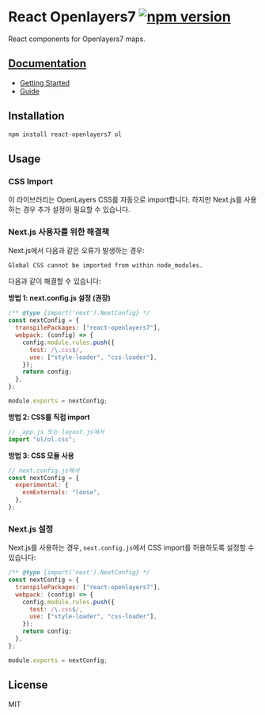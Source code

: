 # React Openlayers7 [![npm version](https://img.shields.io/npm/v/react-openlayers7.svg)](https://www.npmjs.com/package/react-openlayers7)

React components for Openlayers7 maps.

## [Documentation](https://react-openlayer-official.vercel.app/)

- [Getting Started](https://react-openlayer-official.vercel.app/docs/Getting%20started/intro)
- [Guide](https://react-openlayer-official.vercel.app/docs/category/guide)

## Installation

```bash
npm install react-openlayers7 ol
```

## Usage

### CSS Import

이 라이브러리는 OpenLayers CSS를 자동으로 import합니다. 하지만 Next.js를 사용하는 경우 추가 설정이 필요할 수 있습니다.

### Next.js 사용자를 위한 해결책

Next.js에서 다음과 같은 오류가 발생하는 경우:

```
Global CSS cannot be imported from within node_modules.
```

다음과 같이 해결할 수 있습니다:

**방법 1: next.config.js 설정 (권장)**

```javascript
/** @type {import('next').NextConfig} */
const nextConfig = {
  transpilePackages: ["react-openlayers7"],
  webpack: (config) => {
    config.module.rules.push({
      test: /\.css$/,
      use: ["style-loader", "css-loader"],
    });
    return config;
  },
};

module.exports = nextConfig;
```

**방법 2: CSS를 직접 import**

```javascript
// _app.js 또는 layout.js에서
import "ol/ol.css";
```

**방법 3: CSS 모듈 사용**

```javascript
// next.config.js에서
const nextConfig = {
  experimental: {
    esmExternals: "loose",
  },
};
```

### Next.js 설정

Next.js를 사용하는 경우, `next.config.js`에서 CSS import를 허용하도록 설정할 수 있습니다:

```javascript
/** @type {import('next').NextConfig} */
const nextConfig = {
  transpilePackages: ["react-openlayers7"],
  webpack: (config) => {
    config.module.rules.push({
      test: /\.css$/,
      use: ["style-loader", "css-loader"],
    });
    return config;
  },
};

module.exports = nextConfig;
```

## License

MIT
